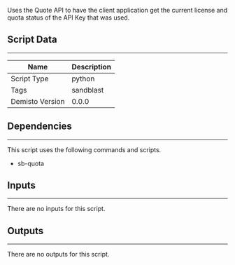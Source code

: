 Uses the Quote API to have the client application get the current license and quota status of the API Key that was used.

## Script Data
---

| **Name** | **Description** |
| --- | --- |
| Script Type | python |
| Tags | sandblast |
| Demisto Version | 0.0.0 |

## Dependencies
---
This script uses the following commands and scripts.
* sb-quota

## Inputs
---
There are no inputs for this script.

## Outputs
---
There are no outputs for this script.

